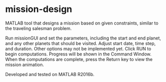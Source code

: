 # mission-design
MATLAB tool that designs a mission based on given constraints, similar to the traveling salesman problem.

Run missionGUI and set the parameters, including the start and end planet, and any other planets that should be visited.  Adjust start date, time step, and duration.  Other options may not be implemented yet.  Click RUN to begin computations.  Progress will be shown in the Command Window.  When the computations are complete, press the Return key to view the mission animation.

Developed and tested on MATLAB R2016b.
